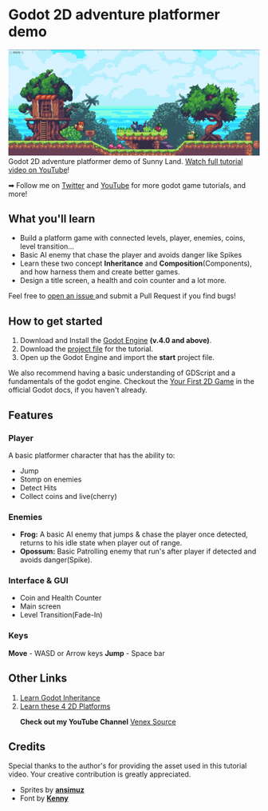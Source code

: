 # Godot 2D adventure platformer demo
![](Banner.png)
Godot 2D adventure platformer demo of Sunny Land. [Watch full tutorial video on YouTube]()! <p></p>
➡ Follow me on [Twitter](https://twitter.com/VenexSource) and [YouTube](https://www.youtube.com/@venex_source) for more godot game tutorials, and more!

## What you'll learn
- Build a platform game with connected levels, player, enemies, coins, level transition...
- Basic AI enemy that chase the player and avoids danger like Spikes
- Learn these two concept **Inheritance** and **Composition**(Components), and how harness them and create better games.
- Design a title screen, a health and coin counter and a lot more.

Feel free to [ open an issue ]() and submit a Pull Request if you find bugs!

## How to get started
1. Download and Install the [Godot Engine](https://godotengine.org/) **(v.4.0 and above)**.
2. Download the [project file]() for the tutorial.
3. Open up the Godot Engine and import the **start** project file. <p></p>

We also recommend having a basic understanding of GDScript and a fundamentals of the godot engine. Checkout the [Your First 2D Game]() in the official Godot docs, if you haven't already.

## Features
### Player
A basic platformer character that has the ability to:
- Jump
- Stomp on enemies
- Detect Hits
- Collect coins and live(cherry)
### Enemies
- **Frog:** A basic AI enemy that jumps & chase the player once detected, returns to his idle state when player out of range.
- **Opossum:** Basic Patrolling enemy that run's after player if detected and avoids danger(Spike).

### Interface & GUI
- Coin and Health Counter
- Main screen
- Level Transition(Fade-In)

### Keys
**Move** - WASD or Arrow keys
**Jump** - Space bar

## Other Links
1. [Learn Godot Inheritance]()
2. [Learn these 4 2D Platforms]() <p></p>
**Check out my YouTube Channel** [Venex Source](https://www.youtube.com/@venex_source)

## Credits
Special thanks to the author's for providing the asset used in this tutorial video. Your creative contribution is greatly appreciated.
- Sprites by [**ansimuz**](https://ansimuz.itch.io/sunny-land-pixel-game-art)
- Font by [**Kenny**](https://www.kenney.nl)